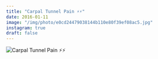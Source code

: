 ```yaml
---
title: "Carpal Tunnel Pain ⚡️⚡️"
date: 2016-01-11
image: "/img/photo/e0cd24479038144b110e80f39ef08ac5.jpg"
instagram: true
draft: false
---
```


![Carpal Tunnel Pain ⚡️⚡️](/img/photo/e0cd24479038144b110e80f39ef08ac5.jpg)
